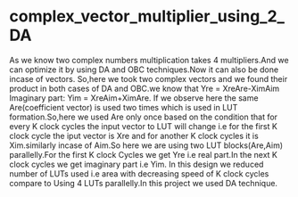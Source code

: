 # complex_vector_multiplier_using_2_DA
As we know two complex numbers multiplication takes 4 multipliers.And we can optimize it by using DA and OBC techniques.Now it can also be done incase of vectors.
So,here we took two complex vectors and we found their product in both cases of DA and OBC.we know that
Yre = XreAre-XimAim Imaginary part: Yim = XreAim+XimAre.
If we observe here the same Are(coefficient vector) is used two times which is used in LUT formation.So,here we used Are only once based on the condition that for every K clock cycles the input vector to LUT will change i.e for the first K clock cycle the iput vector is Xre and for another K clock cycles it is Xim.similarly incase of Aim.So here we are using two LUT blocks(Are,Aim) parallelly.For the first K clock Cycles we get Yre i.e real part.In the next K clock cycles we get imaginary part i.e Yim.
In this design we reduced number of LUTs used i.e area with decreasing speed of K clock cycles compare to Using 4 LUTs parallelly.In this project we used DA technique. 
